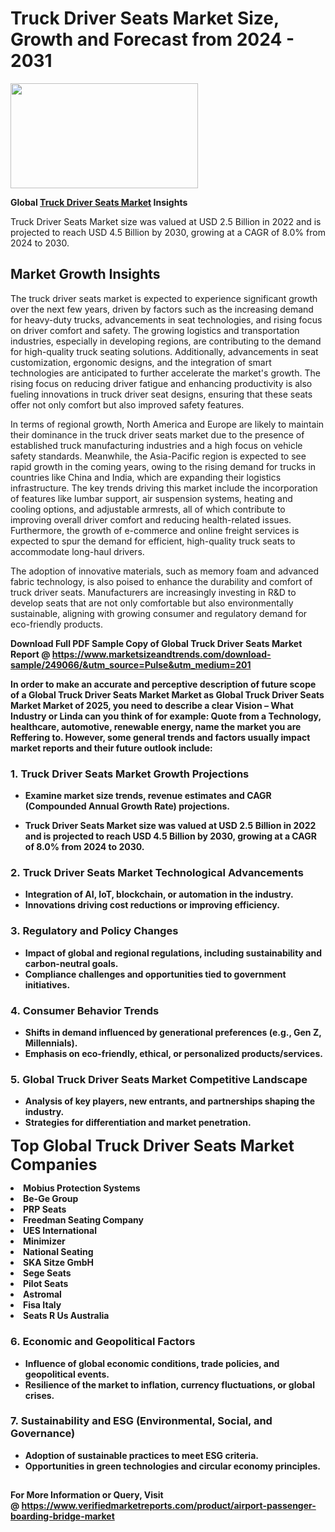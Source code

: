 <H1>Truck Driver Seats Market Size, Growth and Forecast from 2024 - 2031</H1><img class="aligncenter size-medium wp-image-584254" src="https://thirdeyenews.in/wp-content/uploads/2024/09/Global-Market-Research-300x168.jpeg" alt="" width="300" height="168" /><p><strong>Global&nbsp;<a href="https://www.marketsizeandtrends.com/download-sample/249066/&amp;utm_source=Pulse&amp;utm_medium=201">Truck Driver Seats Market</a> Insights</strong></p><p>Truck Driver Seats Market size was valued at USD 2.5 Billion in 2022 and is projected to reach USD 4.5 Billion by 2030, growing at a CAGR of 8.0% from 2024 to 2030.</p><p><h2>Market Growth Insights</h2> <p>The truck driver seats market is expected to experience significant growth over the next few years, driven by factors such as the increasing demand for heavy-duty trucks, advancements in seat technologies, and rising focus on driver comfort and safety. The growing logistics and transportation industries, especially in developing regions, are contributing to the demand for high-quality truck seating solutions. Additionally, advancements in seat customization, ergonomic designs, and the integration of smart technologies are anticipated to further accelerate the market's growth. The rising focus on reducing driver fatigue and enhancing productivity is also fueling innovations in truck driver seat designs, ensuring that these seats offer not only comfort but also improved safety features.</p> <p><strong></strong></p> <p>In terms of regional growth, North America and Europe are likely to maintain their dominance in the truck driver seats market due to the presence of established truck manufacturing industries and a high focus on vehicle safety standards. Meanwhile, the Asia-Pacific region is expected to see rapid growth in the coming years, owing to the rising demand for trucks in countries like China and India, which are expanding their logistics infrastructure. The key trends driving this market include the incorporation of features like lumbar support, air suspension systems, heating and cooling options, and adjustable armrests, all of which contribute to improving overall driver comfort and reducing health-related issues. Furthermore, the growth of e-commerce and online freight services is expected to spur the demand for efficient, high-quality truck seats to accommodate long-haul drivers.</p> <p>The adoption of innovative materials, such as memory foam and advanced fabric technology, is also poised to enhance the durability and comfort of truck driver seats. Manufacturers are increasingly investing in R&D to develop seats that are not only comfortable but also environmentally sustainable, aligning with growing consumer and regulatory demand for eco-friendly products.</p> <p><strong></p><p><span class=""><strong>Download Full PDF Sample Copy of Global Truck Driver Seats Market Report</strong> @ <a href="https://www.marketsizeandtrends.com/download-sample/249066/&amp;utm_source=Pulse&amp;utm_medium=201" target="_blank">https://www.marketsizeandtrends.com/download-sample/249066/&amp;utm_source=Pulse&amp;utm_medium=201</a></span></p><p>In order to make an accurate and perceptive description of future scope of a Global&nbsp;Truck Driver Seats Market Market as Global&nbsp;Truck Driver Seats Market Market of 2025, you need to describe a clear Vision &ndash; What Industry or Linda can you think of for example: Quote from a Technology, healthcare, automotive, renewable energy, name the market you are Reffering to. However, some general trends and factors usually impact market reports and their future outlook include:</p><h3>1.&nbsp;<strong>Truck Driver Seats Market Growth Projections</strong></h3><ul><li>Examine market size trends, revenue estimates and CAGR (Compounded Annual Growth Rate) projections.</li><li><p>Truck Driver Seats Market size was valued at USD 2.5 Billion in 2022 and is projected to reach USD 4.5 Billion by 2030, growing at a CAGR of 8.0% from 2024 to 2030.</p></li></ul><h3>2.&nbsp;<strong>Truck Driver Seats Market Technological Advancements</strong></h3><ul><li>Integration of AI, IoT, blockchain, or automation in the industry.</li><li>Innovations driving cost reductions or improving efficiency.</li></ul><h3>3.&nbsp;<strong>Regulatory and Policy Changes</strong></h3><ul><li>Impact of global and regional regulations, including sustainability and carbon-neutral goals.</li><li>Compliance challenges and opportunities tied to government initiatives.</li></ul><h3>4.&nbsp;<strong>Consumer Behavior Trends</strong></h3><ul><li>Shifts in demand influenced by generational preferences (e.g., Gen Z, Millennials).</li><li>Emphasis on eco-friendly, ethical, or personalized products/services.</li></ul><h3>5.&nbsp;<strong>Global Truck Driver Seats Market Competitive Landscape</strong></h3><ul><li>Analysis of key players, new entrants, and partnerships shaping the industry.</li><li>Strategies for differentiation and market penetration.</li></ul><p data-pm-slice="1 1 []"><span style="color: inherit; font-family: inherit; font-size: 25px;">Top Global Truck Driver Seats Market Companies</span></p><div class="" data-test-id=""><p><li>Mobius Protection Systems</li><li> Be-Ge Group</li><li> PRP Seats</li><li> Freedman Seating Company</li><li> UES International</li><li> Minimizer</li><li> National Seating</li><li> SKA Sitze GmbH</li><li> Sege Seats</li><li> Pilot Seats</li><li> Astromal</li><li> Fisa Italy</li><li> Seats R Us Australia</li></p></div><h3>6.&nbsp;<strong>Economic and Geopolitical Factors</strong></h3><ul><li>Influence of global economic conditions, trade policies, and geopolitical events.</li><li>Resilience of the market to inflation, currency fluctuations, or global crises.</li></ul><h3>7.&nbsp;<strong>Sustainability and ESG (Environmental, Social, and Governance)</strong></h3><ul><li>Adoption of sustainable practices to meet ESG criteria.</li><li>Opportunities in green technologies and circular economy principles.</li></ul><h2><strong style="font-size: 14px;">For More Information or Query, Visit @&nbsp;</strong><a style="background-color: #ffffff; font-size: 14px;" href="https://www.marketsizeandtrends.com/report/truck-driver-seats-market/" target="_blank">https://www.verifiedmarketreports.com/product/airport-passenger-boarding-bridge-market</a></h2>
